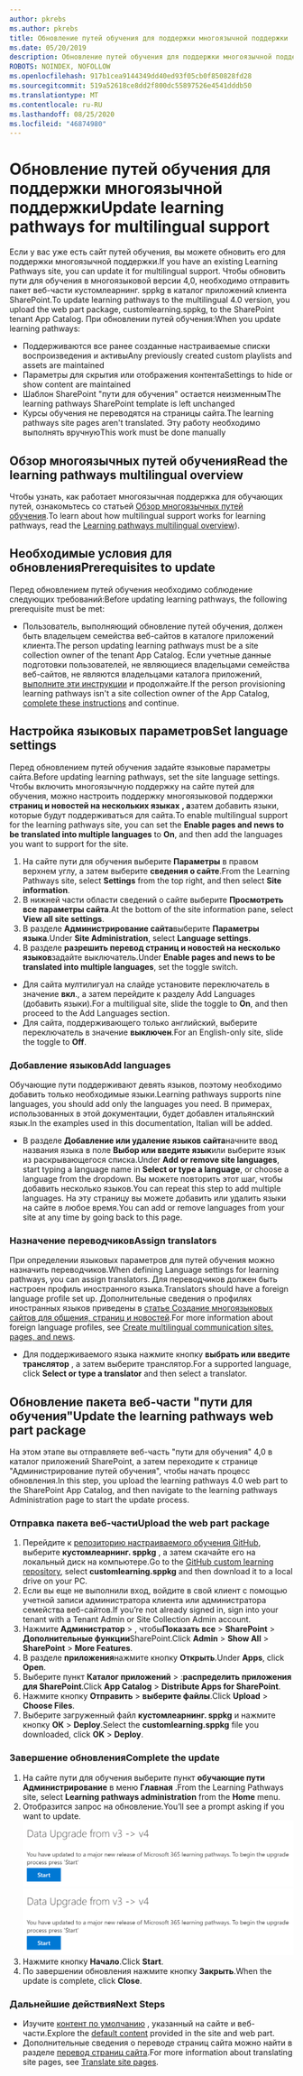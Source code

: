 ```yaml
---
author: pkrebs
ms.author: pkrebs
title: Обновление путей обучения для поддержки многоязычной поддержки
ms.date: 05/20/2019
description: Обновление путей обучения для поддержки многоязычной поддержки
ROBOTS: NOINDEX, NOFOLLOW
ms.openlocfilehash: 917b1cea9144349dd40ed93f05cb0f850828fd28
ms.sourcegitcommit: 519a52618ce8dd2f800dc55897526e4541dddb50
ms.translationtype: MT
ms.contentlocale: ru-RU
ms.lasthandoff: 08/25/2020
ms.locfileid: "46874980"
---
```

# <a name="update-learning-pathways-for-multilingual-support"></a><span data-ttu-id="dbfcf-103">Обновление путей обучения для поддержки многоязычной поддержки</span><span class="sxs-lookup"><span data-stu-id="dbfcf-103">Update learning pathways for multilingual support</span></span>
<span data-ttu-id="dbfcf-104">Если у вас уже есть сайт путей обучения, вы можете обновить его для поддержки многоязычной поддержки.</span><span class="sxs-lookup"><span data-stu-id="dbfcf-104">If you have an existing Learning Pathways site, you can update it for multilingual support.</span></span> <span data-ttu-id="dbfcf-105">Чтобы обновить пути для обучения в многоязыковой версии 4,0, необходимо отправить пакет веб-части кустомлеарнинг. sppkg в каталог приложений клиента SharePoint.</span><span class="sxs-lookup"><span data-stu-id="dbfcf-105">To update learning pathways to the multilingual 4.0 version, you upload the web part package, customlearning.sppkg, to the SharePoint tenant App Catalog.</span></span> <span data-ttu-id="dbfcf-106">При обновлении путей обучения:</span><span class="sxs-lookup"><span data-stu-id="dbfcf-106">When you update learning pathways:</span></span>  

- <span data-ttu-id="dbfcf-107">Поддерживаются все ранее созданные настраиваемые списки воспроизведения и активы</span><span class="sxs-lookup"><span data-stu-id="dbfcf-107">Any previously created custom playlists and assets are maintained</span></span>
- <span data-ttu-id="dbfcf-108">Параметры для скрытия или отображения контента</span><span class="sxs-lookup"><span data-stu-id="dbfcf-108">Settings to hide or show content are maintained</span></span>
- <span data-ttu-id="dbfcf-109">Шаблон SharePoint "пути для обучения" остается неизменным</span><span class="sxs-lookup"><span data-stu-id="dbfcf-109">The learning pathways SharePoint template is left unchanged</span></span>
- <span data-ttu-id="dbfcf-110">Курсы обучения не переводятся на страницы сайта.</span><span class="sxs-lookup"><span data-stu-id="dbfcf-110">The learning pathways site pages aren't translated.</span></span> <span data-ttu-id="dbfcf-111">Эту работу необходимо выполнять вручную</span><span class="sxs-lookup"><span data-stu-id="dbfcf-111">This work must be done manually</span></span>

## <a name="read-the-learning-pathways-multilingual-overview"></a><span data-ttu-id="dbfcf-112">Обзор многоязычных путей обучения</span><span class="sxs-lookup"><span data-stu-id="dbfcf-112">Read the learning pathways multilingual overview</span></span>
<span data-ttu-id="dbfcf-113">Чтобы узнать, как работает многоязычная поддержка для обучающих путей, ознакомьтесь со статьей [Обзор многоязычных путей обучения](custom_overview_ml.md).</span><span class="sxs-lookup"><span data-stu-id="dbfcf-113">To learn about how multilingual support works for learning pathways, read the [Learning pathways multilingual overview](custom_overview_ml.md)).</span></span> 

## <a name="prerequisites-to-update"></a><span data-ttu-id="dbfcf-114">Необходимые условия для обновления</span><span class="sxs-lookup"><span data-stu-id="dbfcf-114">Prerequisites to update</span></span>
<span data-ttu-id="dbfcf-115">Перед обновлением путей обучения необходимо соблюдение следующих требований:</span><span class="sxs-lookup"><span data-stu-id="dbfcf-115">Before updating learning pathways, the following prerequisite must be met:</span></span>
- <span data-ttu-id="dbfcf-116">Пользователь, выполняющий обновление путей обучения, должен быть владельцем семейства веб-сайтов в каталоге приложений клиента.</span><span class="sxs-lookup"><span data-stu-id="dbfcf-116">The person updating learning pathways must be a site collection owner of the tenant App Catalog.</span></span> <span data-ttu-id="dbfcf-117">Если учетные данные подготовки пользователей, не являющиеся владельцами семейства веб-сайтов, не являются владельцами каталога приложений, [выполните эти инструкции](addappadmin.md) и продолжайте.</span><span class="sxs-lookup"><span data-stu-id="dbfcf-117">If the person provisioning learning pathways isn't a site collection owner of the App Catalog, [complete these instructions](addappadmin.md) and continue.</span></span> 

## <a name="set-language-settings"></a><span data-ttu-id="dbfcf-118">Настройка языковых параметров</span><span class="sxs-lookup"><span data-stu-id="dbfcf-118">Set language settings</span></span> 
<span data-ttu-id="dbfcf-119">Перед обновлением путей обучения задайте языковые параметры сайта.</span><span class="sxs-lookup"><span data-stu-id="dbfcf-119">Before updating learning pathways, set the site language settings.</span></span> <span data-ttu-id="dbfcf-120">Чтобы включить многоязычную поддержку на сайте путей для обучения, можно настроить поддержку многоязыковой поддержки **страниц и новостей на нескольких языках** **, а**затем добавить языки, которые будут поддерживаться для сайта.</span><span class="sxs-lookup"><span data-stu-id="dbfcf-120">To enable multilingual support for the learning pathways site, you can set the **Enable pages and news to be translated into multiple languages** to **On**, and then add the languages you want to support for the site.</span></span>
1.  <span data-ttu-id="dbfcf-121">На сайте пути для обучения выберите **Параметры** в правом верхнем углу, а затем выберите **сведения о сайте**.</span><span class="sxs-lookup"><span data-stu-id="dbfcf-121">From the Learning Pathways site, select **Settings** from the top right, and then select **Site information**.</span></span>
2.  <span data-ttu-id="dbfcf-122">В нижней части области сведений о сайте выберите **Просмотреть все параметры сайта**.</span><span class="sxs-lookup"><span data-stu-id="dbfcf-122">At the bottom of the site information pane, select **View all site settings**.</span></span>
3.  <span data-ttu-id="dbfcf-123">В разделе **Администрирование сайта**выберите **Параметры языка**.</span><span class="sxs-lookup"><span data-stu-id="dbfcf-123">Under **Site Administration**, select **Language settings**.</span></span>
4.  <span data-ttu-id="dbfcf-124">В разделе **разрешить перевод страниц и новостей на несколько языков**задайте выключатель.</span><span class="sxs-lookup"><span data-stu-id="dbfcf-124">Under **Enable pages and news to be translated into multiple languages**, set the toggle switch.</span></span> 
- <span data-ttu-id="dbfcf-125">Для сайта мултилигуал на слайде установите переключатель в значение **вкл**., а затем перейдите к разделу Add Languages (добавить языки).</span><span class="sxs-lookup"><span data-stu-id="dbfcf-125">For a multiligual site, slide the toggle to **On**, and then proceed to the Add Languages section.</span></span> 
- <span data-ttu-id="dbfcf-126">Для сайта, поддерживающего только английский, выберите переключатель в значение **выключен**.</span><span class="sxs-lookup"><span data-stu-id="dbfcf-126">For an English-only site, slide the toggle to **Off**.</span></span>

### <a name="add-languages"></a><span data-ttu-id="dbfcf-127">Добавление языков</span><span class="sxs-lookup"><span data-stu-id="dbfcf-127">Add languages</span></span>
<span data-ttu-id="dbfcf-128">Обучающие пути поддерживают девять языков, поэтому необходимо добавить только необходимые языки.</span><span class="sxs-lookup"><span data-stu-id="dbfcf-128">Learning pathways supports nine languages, you should add only the languages you need.</span></span> <span data-ttu-id="dbfcf-129">В примерах, использованных в этой документации, будет добавлен итальянский язык.</span><span class="sxs-lookup"><span data-stu-id="dbfcf-129">In the examples used in this documentation, Italian will be added.</span></span> 
- <span data-ttu-id="dbfcf-130">В разделе **Добавление или удаление языков сайта**начните ввод названия языка в поле **Выбор или введите язык**или выберите язык из раскрывающегося списка.</span><span class="sxs-lookup"><span data-stu-id="dbfcf-130">Under **Add or remove site languages**, start typing a language name in **Select or type a language**, or choose a language from the dropdown.</span></span> <span data-ttu-id="dbfcf-131">Вы можете повторить этот шаг, чтобы добавить несколько языков.</span><span class="sxs-lookup"><span data-stu-id="dbfcf-131">You can repeat this step to add multiple languages.</span></span> <span data-ttu-id="dbfcf-132">На эту страницу вы можете добавить или удалить языки на сайте в любое время.</span><span class="sxs-lookup"><span data-stu-id="dbfcf-132">You can add or remove languages from your site at any time by going back to this page.</span></span>
 
### <a name="assign-translators"></a><span data-ttu-id="dbfcf-133">Назначение переводчиков</span><span class="sxs-lookup"><span data-stu-id="dbfcf-133">Assign translators</span></span>
<span data-ttu-id="dbfcf-134">При определении языковых параметров для путей обучения можно назначить переводчиков.</span><span class="sxs-lookup"><span data-stu-id="dbfcf-134">When defining Language settings for learning pathways, you can assign translators.</span></span> <span data-ttu-id="dbfcf-135">Для переводчиков должен быть настроен профиль иностранного языка.</span><span class="sxs-lookup"><span data-stu-id="dbfcf-135">Translators should have a foreign language profile set up.</span></span> <span data-ttu-id="dbfcf-136">Дополнительные сведения о профилях иностранных языков приведены в [статье Создание многоязыковых сайтов для общения, страниц и новостей](https://support.office.com/article/2bb7d610-5453-41c6-a0e8-6f40b3ed750c).</span><span class="sxs-lookup"><span data-stu-id="dbfcf-136">For more information about foreign language profiles, see [Create multilingual communication sites, pages, and news](https://support.office.com/article/2bb7d610-5453-41c6-a0e8-6f40b3ed750c).</span></span>  
- <span data-ttu-id="dbfcf-137">Для поддерживаемого языка нажмите кнопку **выбрать или введите транслятор** , а затем выберите транслятор.</span><span class="sxs-lookup"><span data-stu-id="dbfcf-137">For a supported language, click **Select or type a translator** and then select a translator.</span></span> 

## <a name="update-the-learning-pathways-web-part-package"></a><span data-ttu-id="dbfcf-138">Обновление пакета веб-части "пути для обучения"</span><span class="sxs-lookup"><span data-stu-id="dbfcf-138">Update the learning pathways web part package</span></span>
<span data-ttu-id="dbfcf-139">На этом этапе вы отправляете веб-часть "пути для обучения" 4,0 в каталог приложений SharePoint, а затем переходите к странице "Администрирование путей обучения", чтобы начать процесс обновления.</span><span class="sxs-lookup"><span data-stu-id="dbfcf-139">In this step, you upload the learning pathways 4.0 web part to the SharePoint App Catalog, and then navigate to the learning pathways Administration page to start the update process.</span></span>

### <a name="upload-the-web-part-package"></a><span data-ttu-id="dbfcf-140">Отправка пакета веб-части</span><span class="sxs-lookup"><span data-stu-id="dbfcf-140">Upload the web part package</span></span>
1.  <span data-ttu-id="dbfcf-141">Перейдите к [репозиторию настраиваемого обучения GitHub](https://github.com/pnp/custom-learning-office-365/tree/master/webpart), выберите **кустомлеарнинг. sppkg** , а затем скачайте его на локальный диск на компьютере.</span><span class="sxs-lookup"><span data-stu-id="dbfcf-141">Go to the [GitHub custom learning repository](https://github.com/pnp/custom-learning-office-365/tree/master/webpart), select **customlearning.sppkg** and then download it to a local drive on your PC.</span></span> 
2.  <span data-ttu-id="dbfcf-142">Если вы еще не выполнили вход, войдите в свой клиент с помощью учетной записи администратора клиента или администратора семейства веб-сайтов.</span><span class="sxs-lookup"><span data-stu-id="dbfcf-142">If you’re not already signed in, sign into your tenant with a Tenant Admin or Site Collection Admin account.</span></span> 
3.  <span data-ttu-id="dbfcf-143">Нажмите **Администратор**  >  , чтобы**Показать все**  >  **SharePoint**  >  **Дополнительные функции**SharePoint.</span><span class="sxs-lookup"><span data-stu-id="dbfcf-143">Click **Admin** > **Show All** > **SharePoint** > **More Features**.</span></span> 
4.  <span data-ttu-id="dbfcf-144">В разделе **приложения**нажмите кнопку **Открыть**.</span><span class="sxs-lookup"><span data-stu-id="dbfcf-144">Under **Apps**, click **Open**.</span></span> 
5.  <span data-ttu-id="dbfcf-145">Выберите пункт **Каталог приложений**  >  :**распределить приложения для SharePoint**.</span><span class="sxs-lookup"><span data-stu-id="dbfcf-145">Click **App Catalog** > **Distribute Apps for SharePoint**.</span></span> 
6.  <span data-ttu-id="dbfcf-146">Нажмите кнопку **Отправить**  >  **выберите файлы**.</span><span class="sxs-lookup"><span data-stu-id="dbfcf-146">Click **Upload** > **Choose Files**.</span></span> 
7.  <span data-ttu-id="dbfcf-147">Выберите загруженный файл **кустомлеарнинг. sppkg** и нажмите кнопку **ОК**  >  **Deploy**.</span><span class="sxs-lookup"><span data-stu-id="dbfcf-147">Select the **customlearning.sppkg** file you downloaded, click **OK** > **Deploy**.</span></span> 

### <a name="complete-the-update"></a><span data-ttu-id="dbfcf-148">Завершение обновления</span><span class="sxs-lookup"><span data-stu-id="dbfcf-148">Complete the update</span></span>
1.  <span data-ttu-id="dbfcf-149">На сайте пути для обучения выберите пункт **обучающие пути Администрирование** в меню **Главная** .</span><span class="sxs-lookup"><span data-stu-id="dbfcf-149">From the Learning Pathways site, select **Learning pathways administration** from the **Home** menu.</span></span> 
2.  <span data-ttu-id="dbfcf-150">Отобразится запрос на обновление.</span><span class="sxs-lookup"><span data-stu-id="dbfcf-150">You’ll see a prompt asking if you want to update.</span></span> 
<span data-ttu-id="dbfcf-151">![custom_update_adminprompt_ml.png](media/custom_update_adminprompt_ml.png)</span><span class="sxs-lookup"><span data-stu-id="dbfcf-151">![custom_update_adminprompt_ml.png](media/custom_update_adminprompt_ml.png)</span></span>
3.  <span data-ttu-id="dbfcf-152">Нажмите кнопку **Начало**.</span><span class="sxs-lookup"><span data-stu-id="dbfcf-152">Click **Start**.</span></span> 
4. <span data-ttu-id="dbfcf-153">По завершении обновления нажмите кнопку **Закрыть**.</span><span class="sxs-lookup"><span data-stu-id="dbfcf-153">When the update is complete, click **Close**.</span></span> 

### <a name="next-steps"></a><span data-ttu-id="dbfcf-154">Дальнейшие действия</span><span class="sxs-lookup"><span data-stu-id="dbfcf-154">Next Steps</span></span>
- <span data-ttu-id="dbfcf-155">Изучите [контент по умолчанию](custom_exploresite.md) , указанный на сайте и веб-части.</span><span class="sxs-lookup"><span data-stu-id="dbfcf-155">Explore the [default content](custom_exploresite.md) provided in the site and web part.</span></span>
- <span data-ttu-id="dbfcf-156">Дополнительные сведения о переводе страниц сайта можно найти в разделе [перевод страниц сайта](custom_translate_page_ml.md).</span><span class="sxs-lookup"><span data-stu-id="dbfcf-156">For more information about translating site pages, see [Translate site pages](custom_translate_page_ml.md).</span></span> 

